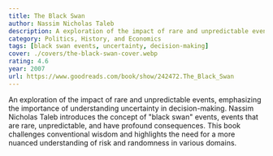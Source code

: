 ```yaml
---
title: The Black Swan
author: Nassim Nicholas Taleb
description: A exploration of the impact of rare and unpredictable events, emphasizing the importance of understanding uncertainty in decision-making.
category: Politics, History, and Economics
tags: [black swan events, uncertainty, decision-making]
cover: ./covers/the-black-swan-cover.webp
rating: 4.6
year: 2007
url: https://www.goodreads.com/book/show/242472.The_Black_Swan
---
```


An exploration of the impact of rare and unpredictable events, emphasizing the importance of understanding uncertainty in decision-making. Nassim Nicholas Taleb introduces the concept of "black swan" events, events that are rare, unpredictable, and have profound consequences. This book challenges conventional wisdom and highlights the need for a more nuanced understanding of risk and randomness in various domains.
